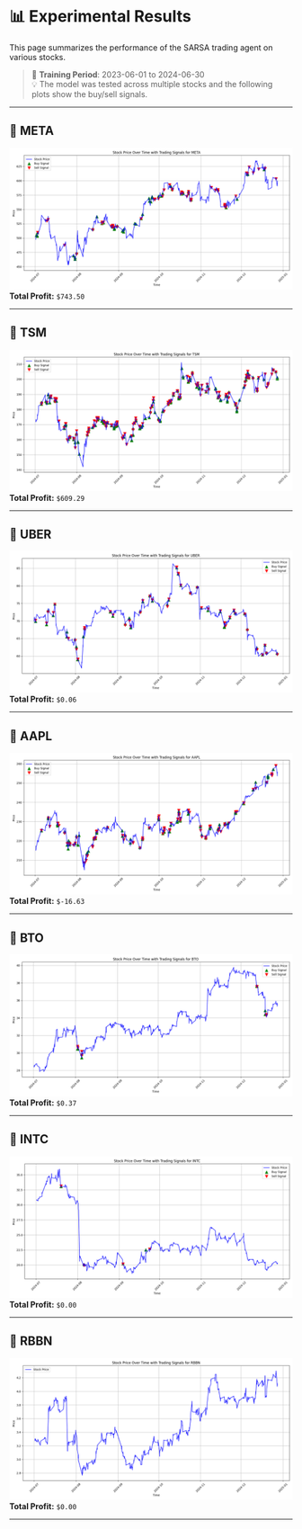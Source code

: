 # 📊 Experimental Results

This page summarizes the performance of the SARSA trading agent on various stocks.

> 📅 **Training Period**: 2023-06-01 to 2024-06-30  
> 💡 The model was tested across multiple stocks and the following plots show the buy/sell signals.  

---

## 🧪 META
![META](results/META.png)
**Total Profit:** `$743.50`

---

## 🧪 TSM
![TSM](results/TSM.png)
**Total Profit:** `$609.29`

---

## 🧪 UBER
![UBER](results/UBER.png)
**Total Profit:** `$0.06`

---

## 🧪 AAPL
![AAPL](results/AAPL.png)
**Total Profit:** `$-16.63`

---

## 🧪 BTO
![BTO](results/BTO.png)
**Total Profit:** `$0.37`

---

## 🧪 INTC
![INTC](results/INTC.png)
**Total Profit:** `$0.00`

---

## 🧪 RBBN
![RBBN](results/RBBN.png)
**Total Profit:** `$0.00`

---



